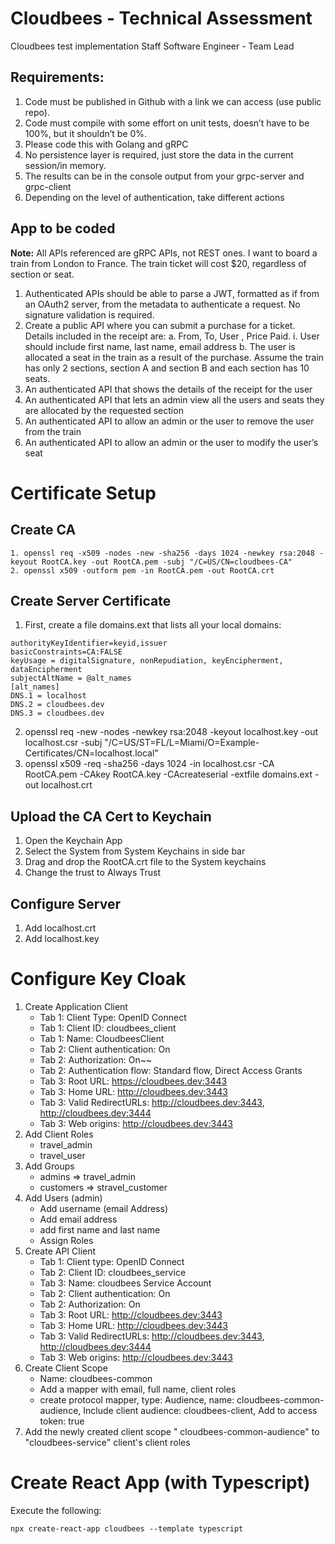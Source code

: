# Cloudbees - Technical Assessment
Cloudbees test implementation
Staff Software Engineer  - Team Lead
 
## Requirements:
1. Code must be published in Github with a link we can access (use public repo).
2. Code must compile with some effort on unit tests, doesn’t have to be 100%, but it shouldn’t be 0%.
3. Please code this with Golang and gRPC
4. No persistence layer is required, just store the data in the current session/in memory.
5. The results can be in the console output from your grpc-server and grpc-client
6. Depending on the level of authentication, take different actions

## App to be coded
__Note:__ All APIs referenced are gRPC APIs, not REST ones.
I want to board a train from London to France. The train ticket will cost $20, regardless of section or seat.
1. Authenticated APIs should be able to parse a JWT, formatted as if from an OAuth2 server, from the metadata to authenticate a request. No signature validation is required.
2. Create a public API where you can submit a purchase for a ticket. Details included in the receipt are:
a. From, To, User , Price Paid.
i. User should include first name, last name, email address
b. The user is allocated a seat in the train as a result of the purchase. Assume the train has only 2 sections, section A and section B and each section has 10 seats.
3. An authenticated API that shows the details of the receipt for the user
4. An authenticated API that lets an admin view all the users and seats they are allocated by the requested section
5. An authenticated API to allow an admin or the user to remove the user from the train
6. An authenticated API to allow an admin or the user to modify the user’s seat



# Certificate Setup
## Create CA
	1. openssl req -x509 -nodes -new -sha256 -days 1024 -newkey rsa:2048 -keyout RootCA.key -out RootCA.pem -subj "/C=US/CN=cloudbees-CA"
	2. openssl x509 -outform pem -in RootCA.pem -out RootCA.crt

## Create Server Certificate

1. First, create a file domains.ext that lists all your local domains:

```
authorityKeyIdentifier=keyid,issuer
basicConstraints=CA:FALSE
keyUsage = digitalSignature, nonRepudiation, keyEncipherment, dataEncipherment
subjectAltName = @alt_names
[alt_names]
DNS.1 = localhost
DNS.2 = cloudbees.dev
DNS.3 = cloudbees.dev
```

2. openssl req -new -nodes -newkey rsa:2048 -keyout localhost.key -out localhost.csr -subj "/C=US/ST=FL/L=Miami/O=Example-Certificates/CN=localhost.local"
3. openssl x509 -req -sha256 -days 1024 -in localhost.csr -CA RootCA.pem -CAkey RootCA.key -CAcreateserial -extfile domains.ext -out localhost.crt

## Upload the CA Cert to Keychain
1. Open the Keychain App
2. Select the System from System Keychains in side bar
3. Drag and drop the RootCA.crt file to the System keychains
4. Change the trust to Always Trust

## Configure Server
1. Add localhost.crt
2. Add localhost.key

# Configure Key Cloak
1. Create Application Client
	- Tab 1: Client Type: OpenID Connect
	- Tab 1: Client ID: cloudbees_client
	- Tab 1: Name: CloudbeesClient
	- Tab 2: Client authentication: On
	- Tab 2: Authorization: On~~
	- Tab 2: Authentication flow: Standard flow, Direct Access Grants
	- Tab 3: Root URL: https://cloudbees.dev:3443
	- Tab 3: Home URL: http://cloudbees.dev:3443
	- Tab 3: Valid RedirectURLs:  http://cloudbees.dev:3443, http://cloudbees.dev:3444
	- Tab 3: Web origins: http://cloudbees.dev:3443
4. Add Client Roles
	- travel_admin
	- travel_user
5. Add Groups
	- admins => travel_admin
	- customers => stravel_customer
6. Add Users (admin)
	- Add username (email Address)
	- Add email address
	- add first name and last name
	- Assign Roles
7. Create API Client
	- Tab 1: Client type: OpenID Connect
	- Tab 2: Client ID: cloudbees_service
	- Tab 3: Name: cloudbees Service Account
	- Tab 2: Client authentication: On
	- Tab 2: Authorization: On
	- Tab 3: Root URL: http://cloudbees.dev:3443
	- Tab 3: Home URL: http://cloudbees.dev:3443
	- Tab 3: Valid RedirectURLs:  http://cloudbees.dev:3443, http://cloudbees.dev:3444
	- Tab 3: Web origins:  http://cloudbees.dev:3443
7. Create Client Scope
	- Name: cloudbees-common
	- Add a mapper with email, full name, client roles
	- create protocol mapper, type: Audience, name: cloudbees-common-audience, Include client audience: cloudbees-client, Add to access token: true
8. Add the newly created client scope " cloudbees-common-audience" to "cloudbees-service" client's client roles

# Create React App (with Typescript)

Execute the following:

```
npx create-react-app cloudbees --template typescript
```


